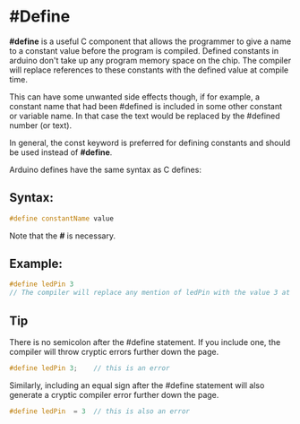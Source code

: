 # #Define

**#define** is a useful C component that allows the programmer to give a name to a constant value before the program is compiled. Defined constants in arduino don't take up any program memory space on the chip. The compiler will replace references to these constants with the defined value at compile time.

This can have some unwanted side effects though, if for example, a constant name that had been #defined is included in some other constant or variable name. In that case the text would be replaced by the #defined number (or text).

In general, the const keyword is preferred for defining constants and should be used instead of **#define**.

Arduino defines have the same syntax as C defines:

## Syntax:
```C++
#define constantName value
```
Note that the **#** is necessary.

## Example:
```C++
#define ledPin 3
// The compiler will replace any mention of ledPin with the value 3 at compile time.
```

## Tip

There is no semicolon after the #define statement. If you include one, the compiler will throw cryptic errors further down the page.
```C++
#define ledPin 3;    // this is an error 
```
Similarly, including an equal sign after the #define statement will also generate a cryptic compiler error further down the page.
```C++
#define ledPin  = 3  // this is also an error 
```
